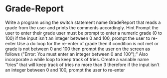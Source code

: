 # Grade-Report
Write a program using the switch statement name GradeReport that reads a grade from the user and prints the comments accordingly. Hint
Prompt the user to enter their grade user must be prompt to enter a numeric grade (0 to 100) if the input isn't an integer between 0 and 100, prompt the user to re-enter
Use a do loop for the re-enter of grade then if condition is not met or grade is not between 0 and 100 then prompt the user on the screen as follows
("Error: You must enter an integer between 0 and 100");”
Also incorporate a while loop to keep track of tries.
Create a variable name “tries” that will keep track of tries no more than 3 therefore if the input isn't an integer between 0 and 100, prompt the user to re-enter
